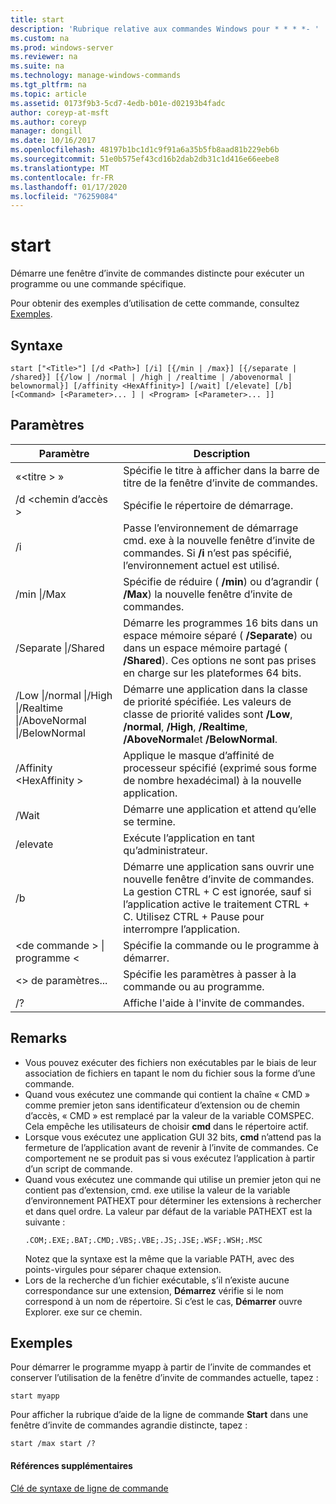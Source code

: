```yaml
---
title: start
description: 'Rubrique relative aux commandes Windows pour * * * *- '
ms.custom: na
ms.prod: windows-server
ms.reviewer: na
ms.suite: na
ms.technology: manage-windows-commands
ms.tgt_pltfrm: na
ms.topic: article
ms.assetid: 0173f9b3-5cd7-4edb-b01e-d02193b4fadc
author: coreyp-at-msft
ms.author: coreyp
manager: dongill
ms.date: 10/16/2017
ms.openlocfilehash: 48197b1bc1d1c9f91a6a35b5fb8aad81b229eb6b
ms.sourcegitcommit: 51e0b575ef43cd16b2dab2db31c1d416e66eebe8
ms.translationtype: MT
ms.contentlocale: fr-FR
ms.lasthandoff: 01/17/2020
ms.locfileid: "76259084"
---
```

# <a name="start"></a>start



Démarre une fenêtre d’invite de commandes distincte pour exécuter un programme ou une commande spécifique.

Pour obtenir des exemples d’utilisation de cette commande, consultez [Exemples](#BKMK_examples).

## <a name="syntax"></a>Syntaxe

```
start ["<Title>"] [/d <Path>] [/i] [{/min | /max}] [{/separate | /shared}] [{/low | /normal | /high | /realtime | /abovenormal | belownormal}] [/affinity <HexAffinity>] [/wait] [/elevate] [/b] [<Command> [<Parameter>... ] | <Program> [<Parameter>... ]]
```

## <a name="parameters"></a>Paramètres

|Paramètre|Description|
|---------|-----------|
|«\<titre > »|Spécifie le titre à afficher dans la barre de titre de la fenêtre d’invite de commandes.|
|/d \<chemin d’accès >|Spécifie le répertoire de démarrage.|
|/i|Passe l’environnement de démarrage cmd. exe à la nouvelle fenêtre d’invite de commandes. Si **/i** n’est pas spécifié, l’environnement actuel est utilisé.|
|/min \|/Max|Spécifie de réduire ( **/min**) ou d’agrandir ( **/Max**) la nouvelle fenêtre d’invite de commandes.|
|/Separate \|/Shared|Démarre les programmes 16 bits dans un espace mémoire séparé ( **/Separate**) ou dans un espace mémoire partagé ( **/Shared**). Ces options ne sont pas prises en charge sur les plateformes 64 bits.|
|/Low \|/normal \|/High \|/Realtime \|/AboveNormal \|/BelowNormal|Démarre une application dans la classe de priorité spécifiée. Les valeurs de classe de priorité valides sont **/Low**, **/normal**, **/High**, **/Realtime**, **/AboveNormal**et **/BelowNormal**.|
|/Affinity \<HexAffinity >|Applique le masque d’affinité de processeur spécifié (exprimé sous forme de nombre hexadécimal) à la nouvelle application.|
|/Wait|Démarre une application et attend qu’elle se termine.|
|/elevate|Exécute l’application en tant qu’administrateur.|
|/b|Démarre une application sans ouvrir une nouvelle fenêtre d’invite de commandes. La gestion CTRL + C est ignorée, sauf si l’application active le traitement CTRL + C. Utilisez CTRL + Pause pour interrompre l’application.|
|\<de commande > \| programme \<|Spécifie la commande ou le programme à démarrer.|
|\<> de paramètres...|Spécifie les paramètres à passer à la commande ou au programme.|
|/?|Affiche l'aide à l'invite de commandes.|

## <a name="remarks"></a>Remarks

- Vous pouvez exécuter des fichiers non exécutables par le biais de leur association de fichiers en tapant le nom du fichier sous la forme d’une commande.
- Quand vous exécutez une commande qui contient la chaîne « CMD » comme premier jeton sans identificateur d’extension ou de chemin d’accès, « CMD » est remplacé par la valeur de la variable COMSPEC. Cela empêche les utilisateurs de choisir **cmd** dans le répertoire actif.
- Lorsque vous exécutez une application GUI 32 bits, **cmd** n’attend pas la fermeture de l’application avant de revenir à l’invite de commandes. Ce comportement ne se produit pas si vous exécutez l’application à partir d’un script de commande.
- Quand vous exécutez une commande qui utilise un premier jeton qui ne contient pas d’extension, cmd. exe utilise la valeur de la variable d’environnement PATHEXT pour déterminer les extensions à rechercher et dans quel ordre. La valeur par défaut de la variable PATHEXT est la suivante :  
  ```
  .COM;.EXE;.BAT;.CMD;.VBS;.VBE;.JS;.JSE;.WSF;.WSH;.MSC 
  ```  
  Notez que la syntaxe est la même que la variable PATH, avec des points-virgules pour séparer chaque extension.
- Lors de la recherche d’un fichier exécutable, s’il n’existe aucune correspondance sur une extension, **Démarrez** vérifie si le nom correspond à un nom de répertoire. Si c’est le cas, **Démarrer** ouvre Explorer. exe sur ce chemin.

## <a name="BKMK_examples"></a>Exemples

Pour démarrer le programme myapp à partir de l’invite de commandes et conserver l’utilisation de la fenêtre d’invite de commandes actuelle, tapez :
```
start myapp 
```
Pour afficher la rubrique d’aide de la ligne de commande **Start** dans une fenêtre d’invite de commandes agrandie distincte, tapez :
```
start /max start /?
```

#### <a name="additional-references"></a>Références supplémentaires

[Clé de syntaxe de ligne de commande](command-line-syntax-key.md)
